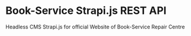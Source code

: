 # Book-Service Strapi.js REST API

Headless CMS Strapi.js for official Website of Book-Service Repair Centre
